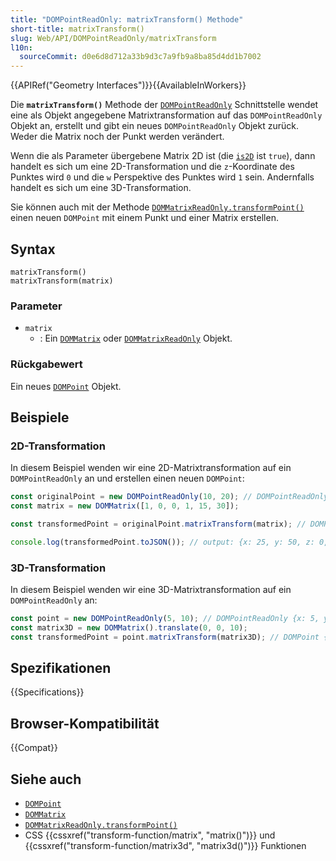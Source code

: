 ```yaml
---
title: "DOMPointReadOnly: matrixTransform() Methode"
short-title: matrixTransform()
slug: Web/API/DOMPointReadOnly/matrixTransform
l10n:
  sourceCommit: d0e6d8d712a33b9d3c7a9fb9a8ba85d4dd1b7002
---
```


{{APIRef("Geometry Interfaces")}}{{AvailableInWorkers}}

Die **`matrixTransform()`** Methode der [`DOMPointReadOnly`](/de/docs/Web/API/DOMPointReadOnly) Schnittstelle wendet eine als Objekt angegebene Matrixtransformation auf das `DOMPointReadOnly` Objekt an, erstellt und gibt ein neues `DOMPointReadOnly` Objekt zurück. Weder die Matrix noch der Punkt werden verändert.

Wenn die als Parameter übergebene Matrix 2D ist (die [`is2D`](/de/docs/Web/API/DOMMatrixReadonly/is2D) ist `true`), dann handelt es sich um eine 2D-Transformation und die `z`-Koordinate des Punktes wird `0` und die `w` Perspektive des Punktes wird `1` sein. Andernfalls handelt es sich um eine 3D-Transformation.

Sie können auch mit der Methode [`DOMMatrixReadOnly.transformPoint()`](/de/docs/Web/API/DOMMatrixReadOnly/transformPoint) einen neuen `DOMPoint` mit einem Punkt und einer Matrix erstellen.

## Syntax

```js-nolint
matrixTransform()
matrixTransform(matrix)
```

### Parameter

- `matrix`
  - : Ein [`DOMMatrix`](/de/docs/Web/API/DOMMatrix) oder [`DOMMatrixReadOnly`](/de/docs/Web/API/DOMMatrixReadOnly) Objekt.

### Rückgabewert

Ein neues [`DOMPoint`](/de/docs/Web/API/DOMPoint) Objekt.

## Beispiele

### 2D-Transformation

In diesem Beispiel wenden wir eine 2D-Matrixtransformation auf ein `DOMPointReadOnly` an und erstellen einen neuen `DOMPoint`:

```js
const originalPoint = new DOMPointReadOnly(10, 20); // DOMPointReadOnly {x: 10, y: 20, z: 0, w: 1}
const matrix = new DOMMatrix([1, 0, 0, 1, 15, 30]);

const transformedPoint = originalPoint.matrixTransform(matrix); // DOMPoint {x: 25, y: 50, z: 0, w: 1}

console.log(transformedPoint.toJSON()); // output: {x: 25, y: 50, z: 0, w: 1}
```

### 3D-Transformation

In diesem Beispiel wenden wir eine 3D-Matrixtransformation auf ein `DOMPointReadOnly` an:

```js
const point = new DOMPointReadOnly(5, 10); // DOMPointReadOnly {x: 5, y: 10, z: 0, w: 1}
const matrix3D = new DOMMatrix().translate(0, 0, 10);
const transformedPoint = point.matrixTransform(matrix3D); // DOMPoint {x: 5, y: 10, z: 10, w: 1}
```

## Spezifikationen

{{Specifications}}

## Browser-Kompatibilität

{{Compat}}

## Siehe auch

- [`DOMPoint`](/de/docs/Web/API/DOMPoint)
- [`DOMMatrix`](/de/docs/Web/API/DOMMatrix)
- [`DOMMatrixReadOnly.transformPoint()`](/de/docs/Web/API/DOMMatrixReadOnly/transformPoint)
- CSS {{cssxref("transform-function/matrix", "matrix()")}} und {{cssxref("transform-function/matrix3d", "matrix3d()")}} Funktionen
